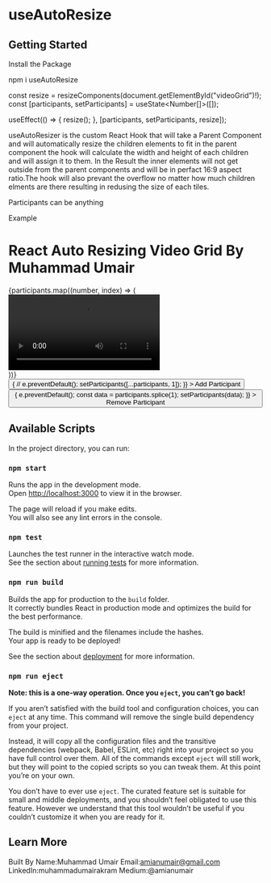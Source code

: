 # useAutoResize

## Getting Started
Install the Package 

npm i useAutoResize

const resize = resizeComponents(document.getElementById("videoGrid")!);
const [participants, setParticipants] = useState<Number[]>([]);

useEffect(() => {
    resize();
  }, [participants, setParticipants, resize]);

useAutoResizer is the custom React Hook that will take a Parent Component and will automatically resize the children elements to fit in the parent component the hook will calculate the width and height of each children and will assign it to them. In the Result the inner elements will not get outside from the parent components and will be in perfact 16:9 aspect ratio.The hook will also prevant the overflow no matter how much children elments are there resulting in redusing the size of each tiles.

Participants can be anything 

Example 

<div className="App">
      <h1 className="head">React Auto Resizing Video Grid By Muhammad Umair</h1>
      <div
        id="videoGrid"
        style={{
          display: "flex",
          height: "82vh",
          flexWrap: "wrap",
          alignContent: "center",
          justifyContent: "center",
          background: "grey",
        }}
      >
        {participants.map((number, index) => (
          <div
            id="videoElement"
            className="videoElement"
            // eslint-disable-next-line react/no-array-index-key
            key={index}
            style={{
              background: "black",
              borderRadius: "10px",
            }}
          >
            <video
              style={{
                width: "100%",
                height: "100%",
              }}
              controls
              autoPlay
              src={videoSrc}
            />
          </div>
        ))}
      </div>
      <div className="buttons">
        <button
          className="addButton"
          onClick={(e) => {
            // e.preventDefault();
            setParticipants([...participants, 1]);
          }}
        >
          Add Participant
        </button>
        <button
          className="removeButton"
          onClick={(e) => {
            e.preventDefault();
            const data = participants.splice(1);
            setParticipants(data);
          }}
        >
          Remove Participant
        </button>
      </div>
    </div>

## Available Scripts

In the project directory, you can run:

### `npm start`

Runs the app in the development mode.\
Open [http://localhost:3000](http://localhost:3000) to view it in the browser.

The page will reload if you make edits.\
You will also see any lint errors in the console.

### `npm test`

Launches the test runner in the interactive watch mode.\
See the section about [running tests](https://facebook.github.io/create-react-app/docs/running-tests) for more information.

### `npm run build`

Builds the app for production to the `build` folder.\
It correctly bundles React in production mode and optimizes the build for the best performance.

The build is minified and the filenames include the hashes.\
Your app is ready to be deployed!

See the section about [deployment](https://facebook.github.io/create-react-app/docs/deployment) for more information.

### `npm run eject`

**Note: this is a one-way operation. Once you `eject`, you can’t go back!**

If you aren’t satisfied with the build tool and configuration choices, you can `eject` at any time. This command will remove the single build dependency from your project.

Instead, it will copy all the configuration files and the transitive dependencies (webpack, Babel, ESLint, etc) right into your project so you have full control over them. All of the commands except `eject` will still work, but they will point to the copied scripts so you can tweak them. At this point you’re on your own.

You don’t have to ever use `eject`. The curated feature set is suitable for small and middle deployments, and you shouldn’t feel obligated to use this feature. However we understand that this tool wouldn’t be useful if you couldn’t customize it when you are ready for it.

## Learn More

Built By 
Name:Muhammad Umair
Email:amianumair@gmail.com
LinkedIn:muhammadumairakram
Medium:@amianumair
